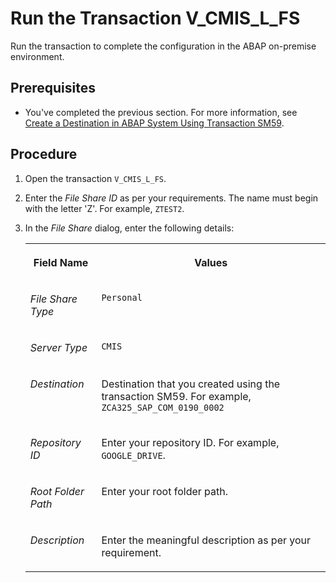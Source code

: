 <!-- loio3b6bc39ebc204417b74cc8d95df7d680 -->

# Run the Transaction V\_CMIS\_L\_FS

Run the transaction to complete the configuration in the ABAP on-premise environment.



<a name="loio3b6bc39ebc204417b74cc8d95df7d680__prereq_jbl_fcr_5tb"/>

## Prerequisites

-   You've completed the previous section. For more information, see [Create a Destination in ABAP System Using Transaction SM59](create-a-destination-in-abap-system-using-transaction-sm59-d9e47b5.md).




## Procedure

1.  Open the transaction `V_CMIS_L_FS`.

2.  Enter the *File Share ID* as per your requirements. The name must begin with the letter 'Z'. For example, `ZTEST2`.

3.  In the *File Share* dialog, enter the following details:


    <table>
    <tr>
    <th valign="top">

    Field Name
    
    </th>
    <th valign="top">

    Values
    
    </th>
    </tr>
    <tr>
    <td valign="top">
    
    *File Share Type*
    
    </td>
    <td valign="top">
    
    `Personal`
    
    </td>
    </tr>
    <tr>
    <td valign="top">
    
    *Server Type*
    
    </td>
    <td valign="top">
    
    `CMIS`
    
    </td>
    </tr>
    <tr>
    <td valign="top">
    
    *Destination*
    
    </td>
    <td valign="top">
    
    Destination that you created using the transaction SM59. For example, `ZCA325_SAP_COM_0190_0002` 
    
    </td>
    </tr>
    <tr>
    <td valign="top">
    
    *Repository ID*
    
    </td>
    <td valign="top">
    
    Enter your repository ID. For example, `GOOGLE_DRIVE`.
    
    </td>
    </tr>
    <tr>
    <td valign="top">
    
    *Root Folder Path*
    
    </td>
    <td valign="top">
    
    Enter your root folder path.
    
    </td>
    </tr>
    <tr>
    <td valign="top">
    
    *Description*
    
    </td>
    <td valign="top">
    
    Enter the meaningful description as per your requirement.
    
    </td>
    </tr>
    </table>
    

